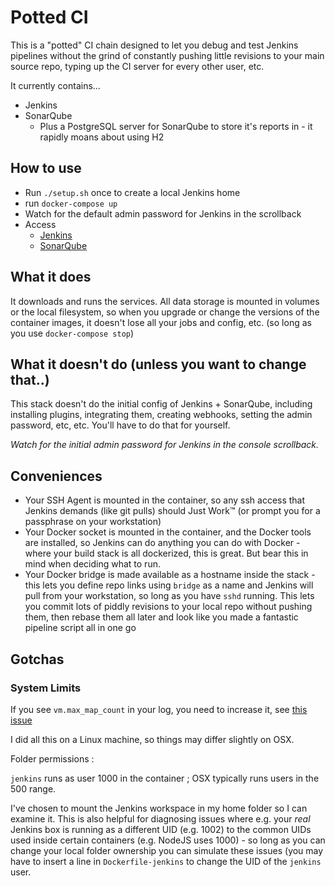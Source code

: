 # Potted CI

This is a "potted" CI chain designed to let you debug and test Jenkins pipelines without the
grind of constantly pushing little revisions to your main source repo, typing up the CI server
for every other user, etc.

It currently contains...

* Jenkins
* SonarQube
  * Plus a PostgreSQL server for SonarQube to store it's reports in - it rapidly moans about using H2

## How to use

* Run `./setup.sh` once to create a local Jenkins home
* run `docker-compose up`
* Watch for the default admin password for Jenkins in the scrollback
* Access 
  * [Jenkins](http://localhost:8090)
  * [SonarQube](http://localhost:9000)

## What it does

It downloads and runs the services. All data storage is mounted in volumes or the local filesystem,
so when you upgrade or change the versions of the container images, it doesn't lose all your jobs
and config, etc. (so long as you use `docker-compose stop`)

## What it doesn't do (unless you want to change that..) 

This stack doesn't do the initial config of Jenkins + SonarQube, including installing plugins,
integrating them, creating webhooks, setting the admin password, etc, etc. You'll have to do that
for yourself. 

*Watch for the initial admin password for Jenkins in the console scrollback.*

## Conveniences

* Your SSH Agent is mounted in the container, so any ssh access that Jenkins demands (like git pulls)
  should Just Work™ (or prompt you for a passphrase on your workstation)
* Your Docker socket is mounted in the container, and the Docker tools are installed, so
  Jenkins can do anything you can do with Docker - where your build stack is all dockerized, 
  this is great. But bear this in mind when deciding what to run.
* Your Docker bridge is made available as a hostname inside the stack - this lets you define repo
  links using `bridge` as a name and Jenkins will pull from your workstation, so long as you have
  `sshd` running. This lets you commit lots of piddly revisions to your local repo without pushing
  them, then rebase them all later and look like you made a fantastic pipeline script all in one go

## Gotchas

### System Limits

If you see `vm.max_map_count` in your log, you need to increase it, see [this issue](https://github.com/SonarSource/docker-sonarqube/issues/282)

I did all this on a Linux machine, so things may differ slightly on OSX.

Folder permissions :

`jenkins` runs as user 1000 in the container ; OSX typically runs users in the 500 range.

I've chosen to mount the Jenkins workspace in my home folder so I can examine it. This is also
helpful for diagnosing issues where e.g. your *real* Jenkins box is running as a different
UID (e.g. 1002) to the common UIDs used inside certain containers (e.g. NodeJS uses 1000) -
so long as you can change your local folder ownership you can simulate these issues (you
may have to insert a line in `Dockerfile-jenkins` to change the UID of the `jenkins` user.
